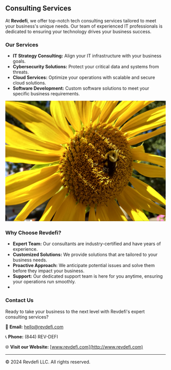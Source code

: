 [# Welcome to Revdefi]: #

## Consulting Services

At **Revdefi**, we offer top-notch tech consulting services tailored to meet your business's unique needs. Our team of experienced IT professionals is dedicated to ensuring your technology drives your business success.

### Our Services

- **IT Strategy Consulting:** Align your IT infrastructure with your business goals.
- **Cybersecurity Solutions:** Protect your critical data and systems from threats.
- **Cloud Services:** Optimize your operations with scalable and secure cloud solutions.
- **Software Development:** Custom software solutions to meet your specific business requirements.

![Revdefi Logo](/sunflower.jpg)

### Why Choose Revdefi?

- **Expert Team:** Our consultants are industry-certified and have years of experience.
- **Customized Solutions:** We provide solutions that are tailored to your business needs.
- **Proactive Approach:** We anticipate potential issues and solve them before they impact your business.
- **Support:** Our dedicated support team is here for you anytime, ensuring your operations run smoothly.
-  
### Contact Us

Ready to take your business to the next level with Revdefi's expert consulting services? 

📧 **Email:** [hello@revdefi.com](mailto:hello@revdefi.com)

📞 **Phone:** (844) REV-DEFI

🌐 **Visit our Website:** [www.revdefi.com](http://www.revdefi.com)
 
---

© 2024 Revdefi LLC. All rights reserved.
